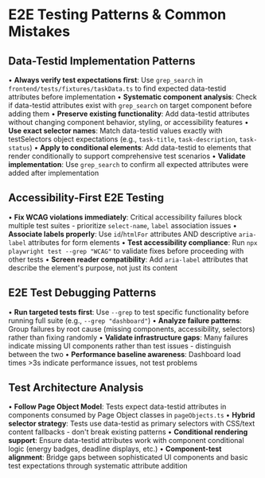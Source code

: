 # E2E Testing Patterns & Common Mistakes

## Data-Testid Implementation Patterns

• **Always verify test expectations first**: Use `grep_search` in `frontend/tests/fixtures/taskData.ts` to find expected data-testid attributes before implementation
• **Systematic component analysis**: Check if data-testid attributes exist with `grep_search` on target component before adding them
• **Preserve existing functionality**: Add data-testid attributes without changing component behavior, styling, or accessibility features
• **Use exact selector names**: Match data-testid values exactly with testSelectors object expectations (e.g., `task-title`, `task-description`, `task-status`)
• **Apply to conditional elements**: Add data-testid to elements that render conditionally to support comprehensive test scenarios
• **Validate implementation**: Use `grep_search` to confirm all expected attributes were added after implementation

## Accessibility-First E2E Testing

• **Fix WCAG violations immediately**: Critical accessibility failures block multiple test suites - prioritize `select-name`, `label` association issues
• **Associate labels properly**: Use `id`/`htmlFor` attributes AND descriptive `aria-label` attributes for form elements
• **Test accessibility compliance**: Run `npx playwright test --grep "WCAG"` to validate fixes before proceeding with other tests
• **Screen reader compatibility**: Add `aria-label` attributes that describe the element's purpose, not just its content

## E2E Test Debugging Patterns

• **Run targeted tests first**: Use `--grep` to test specific functionality before running full suite (e.g., `--grep "dashboard"`)
• **Analyze failure patterns**: Group failures by root cause (missing components, accessibility, selectors) rather than fixing randomly
• **Validate infrastructure gaps**: Many failures indicate missing UI components rather than test issues - distinguish between the two
• **Performance baseline awareness**: Dashboard load times >3s indicate performance issues, not test problems

## Test Architecture Analysis

• **Follow Page Object Model**: Tests expect data-testid attributes in components consumed by Page Object classes in `pageObjects.ts`
• **Hybrid selector strategy**: Tests use data-testid as primary selectors with CSS/text content fallbacks - don't break existing patterns
• **Conditional rendering support**: Ensure data-testid attributes work with component conditional logic (energy badges, deadline displays, etc.)
• **Component-test alignment**: Bridge gaps between sophisticated UI components and basic test expectations through systematic attribute addition
